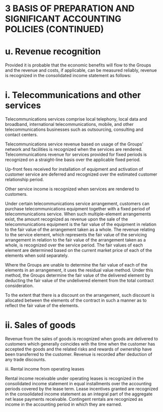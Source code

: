 # 3 BASIS OF PREPARATION AND SIGNIFICANT ACCOUNTING POLICIES (CONTINUED)  

# u. Revenue recognition  

Provided it is probable that the economic benefits will flow to the Groups and the revenue and costs, if applicable, can be measured reliably, revenue is recognized in the consolidated income statement as follows:  

# i. Telecommunications and other services  

Telecommunications services comprise local telephony, local data and broadband, international telecommunications, mobile, and other telecommunications businesses such as outsourcing, consulting and contact centers.  

Telecommunications service revenue based on usage of the Groups’ network and facilities is recognized when the services are rendered. Telecommunications revenue for services provided for fixed periods is recognized on a straight-line basis over the applicable fixed period.  

Up-front fees received for installation of equipment and activation of customer service are deferred and recognized over the estimated customer relationship period.  

Other service income is recognized when services are rendered to customers.  

Under certain telecommunications service arrangement, customers can purchase telecommunications equipment together with a fixed period of telecommunications service. When such multiple-element arrangements exist, the amount recognized as revenue upon the sale of the telecommunications equipment is the fair value of the equipment in relation to the fair value of the arrangement taken as a whole. The revenue relating to the service element, which represents the fair value of the servicing arrangement in relation to the fair value of the arrangement taken as a whole, is recognized over the service period. The fair values of each element are determined based on the current market price of each of the elements when sold separately.  

Where the Groups are unable to determine the fair value of each of the elements in an arrangement, it uses the residual value method. Under this method, the Groups determine the fair value of the delivered element by deducting the fair value of the undelivered element from the total contract consideration.  

To the extent that there is a discount on the arrangement, such discount is allocated between the elements of the contract in such a manner as to reflect the fair value of the elements.  

# ii. Sales of goods  

Revenue from the sales of goods is recognized when goods are delivered to customers which generally coincides with the time when the customer has accepted the goods and the related risks and rewards of ownership have been transferred to the customer. Revenue is recorded after deduction of any trade discounts.  

iii. Rental income from operating leases  

Rental income receivable under operating leases is recognized in the consolidated income statement in equal installments over the accounting periods covered by the lease term. Lease incentives granted are recognized in the consolidated income statement as an integral part of the aggregate net lease payments receivable. Contingent rentals are recognized as income in the accounting period in which they are earned.  